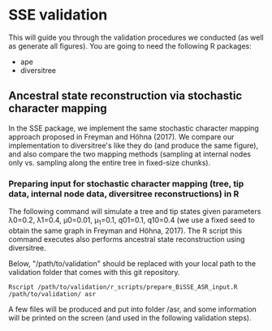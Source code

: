 # SSE validation

This will guide you through the validation procedures we conducted (as well as generate all figures).
You are going to need the following R packages:

* ape
* diversitree

## Ancestral state reconstruction via stochastic character mapping    
In the SSE package, we implement the same stochastic character mapping approach proposed in Freyman and H&ouml;hna (2017).
We compare our implementation to diversitree's like they do (and produce the same figure), and also compare the two mapping methods (sampling at internal nodes only vs. sampling along the entire tree in fixed-size chunks).

### Preparing input for stochastic character mapping (tree, tip data, internal node data, diversitree reconstructions) in R

The following command will simulate a tree and tip states given parameters λ0=0.2, λ1=0.4, µ0=0.01, µ<sub>1</sub>=0.1, q01=0.1, q10=0.4 (we use a fixed seed to obtain the same graph in Freyman and H&ouml;hna, 2017). The R script this command executes also performs ancestral state reconstruction using diversitree.

Below, "/path/to/validation" should be replaced with your local path to the validation folder that comes with this git repository.

```
Rscript /path/to/validation/r_scripts/prepare_BiSSE_ASR_input.R /path/to/validation/ asr
```

A few files will be produced and put into folder /asr, and some information will be printed on the screen (and used in the following validation steps).